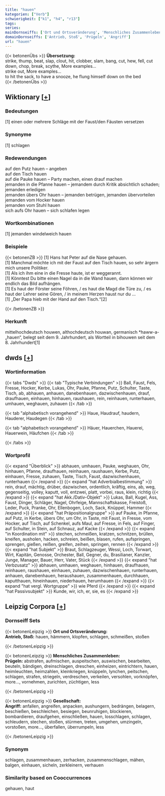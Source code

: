 ```yaml
---
title: "hauen"
kategorien: ["Verb"]
schwierigkeit: ["k1", "h4", "r13"]
tags:
series:
mainDornseiffs: ['Ort und Ortsveränderung', 'Menschliches Zusammenleben', 'Gesellschaft']
domainDornseiffs: ['Antrieb, Stoß', 'Prügeln', 'Angriff']
url: "hauen"
---
```


{{< betonenÜbs >}}
**Übersetzung:**  
strike, thump, beat, slap, clout, hit, clobber, slam, bang, cut, hew, fell, cut down, chop, break, scythe, More examples...  
strike out, More examples...  
to hit the sack, to have a snooze, he flung himself down on the bed  
{{< /betonenÜbs >}}

## Wiktionary [[+](https://de.wiktionary.org/wiki/hauen)]

### Bedeutungen
[1] einen oder mehrere Schläge mit der Faust/den Fäusten versetzen  

### Synonyme
[1] schlagen  

### Redewendungen
auf den Putz hauen – angeben  
auf den Tisch hauen  
auf die Pauke hauen – Party machen, einen drauf machen  
jemanden in die Pfanne hauen – jemandem durch Kritik absichtlich schaden; jemanden erledigen  
jemanden übers Ohr hauen – jemanden betrügen, jemanden übervorteilen  
jemanden vom Hocker hauen  
jemanden vom Stuhl hauen  
sich aufs Ohr hauen – sich schlafen legen  

### Wortkombinationen
[1] jemanden windelweich hauen  

### Beispiele
{{< betonenZB >}}
[1] Hans hat Peter auf die Nase gehauen.  
[1] Manchmal möchte ich mit der Faust auf den Tisch hauen, so sehr ärgern mich unsere Politiker.  
[1] Als ich ihm eine in die Fresse haute, ist er weggerannt.  
[1] Könntest Du bitte einen Nagel da in die Wand hauen, dann können wir endlich das Bild aufhängen.  
[1] Es haut der Förster seine Föhren, /  es haut die Magd die Türe zu, / es haut der Lehrer seine Gören, / in meinem Herzen haust nur du …  
[1] „Der Papa hieb mit der Hand auf den Tisch.“[2]  

{{< /betonenZB >}}
### Herkunft
mittelhochdeutsch houwen, althochdeutsch houwan, germanisch *haww-a- „hauen“, belegt seit dem 9. Jahrhundert, als Wortteil in bihouwen seit dem 8. Jahrhundert[1]  



## dwds [[+](https://www.dwds.de/wb/hauen)]

### Wortinformation
{{< tabs "Dwds" >}}
{{< tab "Typische Verbindungen" >}}
Ball, Faust, Fels, Fresse, Hocker, Kerbe, Lukas, Ohr, Pauke, Pfanne, Putz, Schulter, Taste, Tisch, ab, abhauen, anhauen, danebenhauen, dazwischenhauen, drauf, draufhauen, einhauen, hinhauen, raushauen, rein, reinhauen, runterhauen, umhauen, weghauen, zuhauen
{{< /tab >}}

{{< tab "alphabetisch vorangehend" >}}
Haue, Haudrauf, haudern, Hauderer, Haudegen
{{< /tab >}}

{{< tab "alphabetisch vorangehend" >}}
Häuer, Hauerchen, Hauerei, Hauerwein, Häufchen
{{< /tab >}}

{{< /tabs >}}

### Wortprofil
{{< expand "Überblick" >}} abhauen, umhauen, Pauke, weghauen, Ohr, hinhauen, Pfanne, draufhauen, reinhauen, raushauen, Kerbe, Putz, einhauen, Fresse, zuhauen, Taste, Tisch, Faust, dazwischenhauen, runterhauen {{< /expand >}}
{{< expand "hat Adverbialbestimmung" >}} rein, drauf, mächtig, drüber, dazwischen, ordentlich, kräftig, eins, ab, weg, gegenseitig, volley, kaputt, voll, entzwei, platt, vorbei, raus, klein, richtig {{< /expand >}}
{{< expand "hat Akk./Dativ-Objekt" >}} Lukas, Ball, Kugel, Ass, Faust, Dinger, Schläger, Nagel, Ohrfeige, Mannschaftskasse, Freistoß, Leder, Puck, Pranke, Ohr, Ellenbogen, Loch, Sack, Knüppel, Hammer {{< /expand >}}
{{< expand "hat Präpositionalgruppe" >}} auf Pauke, in Pfanne, auf Putz, in Kerbe, übers Ohr, um Ohr, in Taste, mit Faust, in Fresse, vom Hocker, auf Tisch, auf Schenkel, aufs Maul, auf Fresse, in Fels, auf Finger, auf Schulter, in Stein, auf Schnauz, auf Kacke {{< /expand >}}
{{< expand "in Koordination mit" >}} stechen, schmeißen, kratzen, schnitzen, brüllen, kneifen, ausholen, hacken, schreien, beißen, blasen, rufen, aufspringen, sprengen, gießen, reißen, greifen, zeihen, springen, rennen {{< /expand >}}
{{< expand "hat Subjekt" >}} Braut, Schlagzeuger, Wessi, Loch, Torwart, Wirt, Kapitän, Genosse, Orchester, Ball, Gegner, du, Brasilianer, Kanzler, Junge, Manager, Bauer, Herr, Vater, Stück {{< /expand >}}
{{< expand "hat Verbzusatz" >}} abhauen, umhauen, weghauen, hinhauen, draufhauen, reinhauen, raushauen, einhauen, zuhauen, dazwischenhauen, runterhauen, anhauen, danebenhauen, heraushauen, zusammenhauen, durchhauen, kaputthauen, hineinhauen, niederhauen, herumhauen {{< /expand >}}
{{< expand "hat vergl. Wortgruppe" >}} wie Pferd {{< /expand >}}
{{< expand "hat Passivsubjekt" >}} Kunde, wir, ich, er, sie, es {{< /expand >}}

## Leipzig Corpora [[+](https://corpora.uni-leipzig.de/en/res?word=hauen&corpusId=deu_newscrawl-public_2018)]

### Dornseiff Sets
{{< betonenLeipzig >}}
**Ort und Ortsveränderung:**  
**Antrieb, Stoß:** hauen, hämmern, klopfen, schlagen, schmeißen, stoßen  

{{< /betonenLeipzig >}}


{{< betonenLeipzig >}}
**Menschliches Zusammenleben:**  
**Prügeln:** abstrafen, aufmischen, auspeitschen, auswischen, bearbeiten, beuteln, bändigen, dreinschlagen, dreschen, einheizen, eintrichtern, hauen, heimleuchten, heimzahlen, kleinkriegen, knüppeln, lynchen, peitschen, schlagen, strafen, striegeln, verdreschen, verkeilen, versohlen, vorknöpfen, more..., vornehmen, zurichten, züchtigen, less  

{{< /betonenLeipzig >}}


{{< betonenLeipzig >}}
**Gesellschaft:**  
**Angriff:** anfallen, angreifen, anpacken, aushungern, bedrängen, belagern, beschießen, beschleichen, besiegen, beunruhigen, blockieren, bombardieren, draufgehen, einschließen, hauen, losschlagen, schlagen, schleudern, stechen, stoßen, stürmen, treten, umgehen, umzingeln, vorstoßen, more..., überfallen, überrumpeln, less  

{{< /betonenLeipzig >}}

### Synonym
schlagen, zusammenhauen, zerhacken, zusammenschlagen, mähen, balgen, einhauen, sicheln, zerkleinern, verhauen


### Similarity based on Cooccurrences
gehauen, haut

